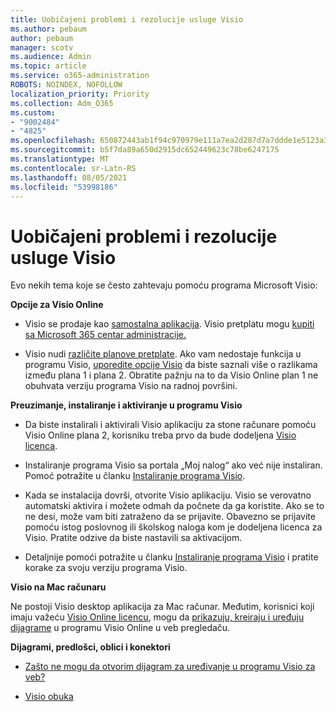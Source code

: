 ```yaml
---
title: Uobičajeni problemi i rezolucije usluge Visio
ms.author: pebaum
author: pebaum
manager: scotv
ms.audience: Admin
ms.topic: article
ms.service: o365-administration
ROBOTS: NOINDEX, NOFOLLOW
localization_priority: Priority
ms.collection: Adm_O365
ms.custom:
- "9002484"
- "4825"
ms.openlocfilehash: 650872443ab1f94c970979e111a7ea2d287d7a7ddde1e5123a385edb48a0bb32
ms.sourcegitcommit: b5f7da89a650d2915dc652449623c78be6247175
ms.translationtype: MT
ms.contentlocale: sr-Latn-RS
ms.lasthandoff: 08/05/2021
ms.locfileid: "53998186"
---
```

# <a name="visio-common-issues-and-resolutions"></a>Uobičajeni problemi i rezolucije usluge Visio

Evo nekih tema koje se često zahtevaju pomoću programa Microsoft Visio:

**Opcije za Visio Online**

- Visio se prodaje kao [samostalna aplikacija](https://products.office.com/visio/flowchart-software). Visio pretplatu mogu [kupiti sa Microsoft 365 centar administracije.](https://docs.microsoft.com/alchemyinsights/purchase-visio-subscription)

- Visio nudi [različite planove pretplate](https://products.office.com/visio/microsoft-visio-plans-and-pricing-compare-visio-options). Ako vam nedostaje funkcija u programu Visio, [uporedite opcije Visio](https://products.office.com/visio/microsoft-visio-plans-and-pricing-compare-visio-options) da biste saznali više o razlikama između plana 1 i plana 2.  Obratite pažnju na to da Visio Online plan 1 ne obuhvata verziju programa Visio na radnoj površini.

**Preuzimanje, instaliranje i aktiviranje u programu Visio**

- Da biste instalirali i aktivirali Visio aplikaciju za stone računare pomoću Visio Online plana 2, korisniku treba prvo da bude dodeljena [Visio licenca](https://docs.microsoft.com/microsoft-365/admin/add-users/add-users).

- Instaliranje programa Visio sa portala „Moj nalog“ ako već nije instaliran. Pomoć potražite u članku [Instaliranje programa Visio](https://support.office.com/article/f98f21e3-aa02-4827-9167-ddab5b025710).

- Kada se instalacija dovrši, otvorite Visio aplikaciju. Visio se verovatno automatski aktivira i možete odmah da počnete da ga koristite. Ako se to ne desi, može vam biti zatraženo da se prijavite. Obavezno se prijavite pomoću istog poslovnog ili školskog naloga kom je dodeljena licenca za Visio. Pratite odzive da biste nastavili sa aktivacijom.

- Detaljnije pomoći potražite u članku [Instaliranje programa Visio](https://support.office.com/article/f98f21e3-aa02-4827-9167-ddab5b025710) i pratite korake za svoju verziju programa Visio.

**Visio na Mac računaru**

Ne postoji Visio desktop aplikacija za Mac računar. Međutim, korisnici koji imaju važeću [Visio Online licencu](https://docs.microsoft.com/microsoft-365/admin/add-users/add-users), mogu da [prikazuju, kreiraju i uređuju dijagrame](https://support.office.com/article/06f04845-91b8-4e8f-881f-a43c970735fc) u programu Visio Online u veb pregledaču.

**Dijagrami, predlošci, oblici i konektori**

- [Zašto ne mogu da otvorim dijagram za uređivanje u programu Visio za veb?](https://support.microsoft.com/office/ea4a23d3-21d3-4878-945e-cf1be4140357)

- [Visio obuka](https://support.office.com/article/visio-training-e058bcfa-1d90-4653-afc6-e84d54cf94a6)
